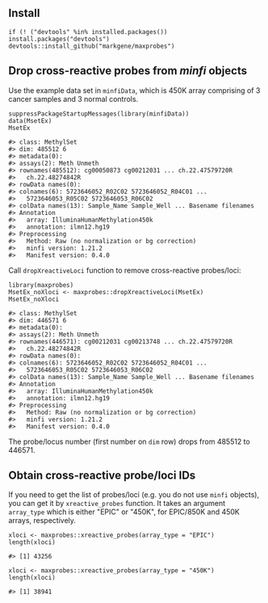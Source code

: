 ## Install

```{r, install_maxprobes}
if (! ("devtools" %in% installed.packages()) install.packages("devtools")
devtools::install_github("markgene/maxprobes")
```

## Drop cross-reactive probes from *minfi* objects

Use the example data set in `minfiData`, which is 450K array comprising of 3 cancer samples and 3 normal controls.

```{r, load_minfi_data}
suppressPackageStartupMessages(library(minfiData))
data(MsetEx)
MsetEx

#> class: MethylSet 
#> dim: 485512 6 
#> metadata(0):
#> assays(2): Meth Unmeth
#> rownames(485512): cg00050873 cg00212031 ... ch.22.47579720R
#>   ch.22.48274842R
#> rowData names(0):
#> colnames(6): 5723646052_R02C02 5723646052_R04C01 ...
#>   5723646053_R05C02 5723646053_R06C02
#> colData names(13): Sample_Name Sample_Well ... Basename filenames
#> Annotation
#>   array: IlluminaHumanMethylation450k
#>   annotation: ilmn12.hg19
#> Preprocessing
#>   Method: Raw (no normalization or bg correction)
#>   minfi version: 1.21.2
#>   Manifest version: 0.4.0
```

Call `dropXreactiveLoci` function to remove cross-reactive probes/loci:

```{r, drop_demo}
library(maxprobes)
MsetEx_noXloci <- maxprobes::dropXreactiveLoci(MsetEx)
MsetEx_noXloci

#> class: MethylSet 
#> dim: 446571 6 
#> metadata(0):
#> assays(2): Meth Unmeth
#> rownames(446571): cg00212031 cg00213748 ... ch.22.47579720R
#>   ch.22.48274842R
#> rowData names(0):
#> colnames(6): 5723646052_R02C02 5723646052_R04C01 ...
#>   5723646053_R05C02 5723646053_R06C02
#> colData names(13): Sample_Name Sample_Well ... Basename filenames
#> Annotation
#>   array: IlluminaHumanMethylation450k
#>   annotation: ilmn12.hg19
#> Preprocessing
#>   Method: Raw (no normalization or bg correction)
#>   minfi version: 1.21.2
#>   Manifest version: 0.4.0
```

The probe/locus number (first number on `dim` row) drops from 485512 to 446571.

## Obtain cross-reactive probe/loci IDs

If you need to get the list of probes/loci (e.g. you do not use `minfi` objects), you can get it by `xreactive_probes` function. It takes an argument `array_type` which is either "EPIC" or "450K", for EPIC/850K and 450K arrays, respectively.

```{r, xloci_demo}
xloci <- maxprobes::xreactive_probes(array_type = "EPIC")
length(xloci)

#> [1] 43256

xloci <- maxprobes::xreactive_probes(array_type = "450K")
length(xloci)

#> [1] 38941
```

